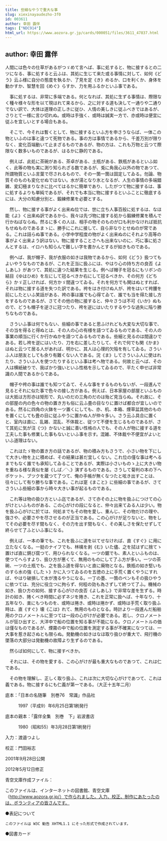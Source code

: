 ```yaml
---
title: 些細なやうで重大な事
slug: xiexinayaudezho-3f0
id: 003611
author: 幸田 露伴
tags: ["NDC914"]
html_url: https://www.aozora.gr.jp/cards/000051/files/3611_47837.html
---
```


## author: 幸田 露伴

人間には色々の仕草があるがつゞめて言へば、事に処すると、物に接するとの二ツになる、事に処すると云ふは、其処に生じて来た或る事情に対して、如何《どう》云ふ様に自分の態度を執るか、了見を定《き》めるか、口を利くか、身体を動かすか、智慧を回《めぐ》らすか、力を用ふるかといふ事である。

　事に処するは、非常に多端である。何となれば、其処に生ずる事情は、際限なく種々様々な形を以て現はれて来るから、之に対する道も決して一通りや二通りでない訳で、大体は道理の正しきに従ひ、人情の美しきに従ふべきではあるが、さりとて一様に言ひ切れぬ。或時は手強く、或時は誠実一方で、亦或時は便宜に従ふを宜しいとする場合もある。

　そこで、今それは暫くとして、物に接するといふ方を申さうならば、一体この物といふのは事と違つて死物である。事の方は事情であるから、千差万別が限りなく、変化百端動いて止まざるものであるが、物の方は、これも万物と云つて際限なく数多いものであるが、はるかに静的である。

　例えば、此処に茶碗がある、茶卓がある、土瓶がある、鉄瓶があるといふ如く、此等の物も実に測り知られざる数であるが、兎に角我心以外の物であつて、所謂物質といふ言葉で尽されるもので、その一箇一箇は固定してゐる。勿論、物質そのものも変化せぬではない。水が湯となり氷となるが、人生の事情の多端錯雑、変幻極まりなきに比べてはるかに簡単であり、したがつて物に接するは、事に処するよりも単純であるが、それでも本当に物に接するといふことに徹底するには、大分の知慮分別と、鍛練修業を必要とする。

　然し、物に接する事がよく出来ぬ位では、世に立ち人事百般に処するは、なほ能《よ》く出来ぬ訳であるから、我々は先づ物に接する処から鍛練修業を積んで行かねばならぬ。然るに多くの人は、相手の物そのものが口も利かなければ抵抗もせぬものであるまゝに、勝手にこれに接して、自ら非なりとせぬのが常である。これは詰らぬ事である。小学中学程度の物がよく出来ぬのにそれより高等の事がよく出来よう訳はない。物に接することさへも出来ないのに、巧に事に処さんとするは、イロハも知らんで難しい字を書かんとするが如きものである。

　例へば、我が帽子、我が衣服の如きは我物であるから、如何《どう》扱つてもよいやうなものであるが、これを正当に扱ふには、やはり心の持ち方の良否《よしあし》があつて、其処に違つた結果を生じる。例へば帽子を冠るにもリボンの結目《ゆはひめ》を左にして冠るべきか右にして冠るべきか、その何方《どちら》かゞ正しければ、何方かゞ間違つてゐる。それを何方でも関はぬとすれば、それは物に接する道を失つた訳である。袴をはき付けぬ人が、袴をはいて袴腰を前にしたといふ笑話がある、袴の事は誰でも心得てゐて、誰でも当を得た接し方をするものであるが、さてその他の物に接すると、仲々さうは不可《いか》ぬもので、どうも帽子を逆さに冠つたり、袴を逆にはいたりするやうな過失に陥り勝ちなものである。

　さういふ事は何でもない、些細の事であると思ふけれども大変な大切な事で、その当を得ると得ぬとは、その人の心の有様を語つてゐるものである、その人の事業の順当に行くか行かぬかを語つてゐるものである。些細と見るのは間違ひである。若し袴を逆にはいたり、刀を右に差したりして、それで何でも関《かま》はぬと云つて居る人があれば、明かに、其人は心理的欠陥を有してゐる。さういふ人は朋友としても余り有難くない人である。況《ま》してさういふ人に使はれたり、さういふ人を使つたりするといふ事は考へ物である。何故と云へば、その人は横紙破りで、我ばかり強いといふ性格を示してゐるので、平たく申せば非常識の人間であるからである。

　帽子や袴の事は誰でも知つてゐて、そんな事をするものもないが、一段進んで見るとそれに似た事で色々の接し方がある。例えば、日本家屋の部屋といふものは大抵は方形亦は矩形で、丸いのだの三角のだのは殆ど見当らぬ。それ故に、その部屋の内の色々の物の置き方も俗に云ふ畳の目なりに置けば都合が宜しいのである。然るに四角の火鉢を一ツ置くにしても、亦、机、本箱、煙草盆其他のものを置くにしても畳の目に従ふやうに置かぬ人が仲々多い。さう云ふ具合に置くと、室内は直に、乱雑、混乱、不体裁と、従つて不便を生じるものであるが、さて其処に気が注《つ》かないと誠に善い性格の人でも、その人が物に接する道を工夫した事も修業した事もないといふ事を示す。混雑、不体裁や不便宜がよいといふ道理はない。

　これはたゞ物の置き方の話であるが、物の積み方もさうで、小さい物を下にして大きい物を上に積めば、その結果は甚だ宜しくない。これ位の僅な事は考へるまでもなく誰でも承知してゐることであるが、実際は小さいものゝ上に大きい物を重ねる様な真似を屡《しば／＼》演ずるものである。さうして菊判の本の下へポケット、ブツクを蔵つて了つて、俺の手帳が無くなつたと呟き出すことは、往々にして有り勝ちな事である。これは寔《まこと》に些細の事であるが、さてさういふ些細の事から時々大きい事が起るものである。

　これ等は物の扱ひ方といふ迄であるが、さて亦その上に物を扱ふにつけての心がけといふものがある、この心がけの段になると、仲々出来てゐる人は少い。物を扱ふ心がけに於ては、何処までもその物を愛し、重んじ、その物だけの理や、強さや、必要さやを尽させるのが正当である。この心がけが足りないと、物をしてその必要を尽す間もなく、その力を出す間もなく、その美しさを保たせずして終らせて了ふといふ事になる。

　例えば、一本の筆でも、これを扱ふに道を以てせなければ、直《すぐ》に用に立たなくなる。一挺のナイフでも、林檎を剥《む》いた儘、之を拭はずに捨てゝ置けば直に錆び腐つて、用ひられなくなる。一ツの鋸でも、素人といふものは、使つてへらすより、扱ひ方が悪くて、無用のものにして了ふ方が多い。一ツの茶碗、一ツの土瓶でも、之を扱ふ道を得ないと直に廃物となる。鉄瓶の如き堅いものすら水の強《したゝ》かに入つてゐるのを五徳の上に手荒く置くやうにすれば、やはり破損して水が洩るやうになる。一丁の墨、一箇のペンもその扱ひやうに依つては、充分に役立つに拘らず、何程の効も為さずして終つて了ふ。機械の如き、扱ひ方の如何、接する心がけの良否《よしあし》で非常な差を生ずる。時計の如き、捲くべき時間に必ずネジを捲き、これを正常に扱へば、十年なり、十五年なり、楽にもつものを、或時は捲き、或時は捲かず、或時は手荒く取り扱ふ時は、直《すぐ》壊《こは》れて、無用のものとなる。時計より一段進んだ船舶用のクロノメートルに至つては一段の心がけが必要である。若し、クロノメートルが狂ひ出すと、大洋中で船の位置を知る事が不能になる。クロノメートルの価は僅なものであるが、煙霧の中で船の位置を測定する事が不確実になつては、一大事を惹き起さぬとも限らぬ。発動機の如きはなほ取り扱ひが重大で、飛行機の墜落の大部分は発動機の故障より生ずるのである。

　然らば如何にして、物に接すべきか。

　それには、その物を愛する、この心がけが最も重大なものであつて、これは仁である。

　その物を理解し、正しく取り扱ふ、これは次に大切な心がけであつて、これは義である。物に接するにも仁義が第一である。（大正十五年二月）













底本：「日本の名随筆　別巻76　常識」作品社

　　　1997（平成9）年6月25日第1刷発行

底本の親本：「露伴全集　別巻　下」岩波書店

　　　1980（昭和55）年3月28日第1刷発行

入力：渡邉つよし

校正：門田裕志

2001年9月28日公開

2012年5月12日修正

青空文庫作成ファイル：

このファイルは、インターネットの図書館、青空文庫（http://www.aozora.gr.jp/）で作られました。入力、校正、制作にあたったのは、ボランティアの皆さんです。











●表記について


	このファイルは W3C 勧告 XHTML1.1 にそった形式で作成されています。







●図書カード
